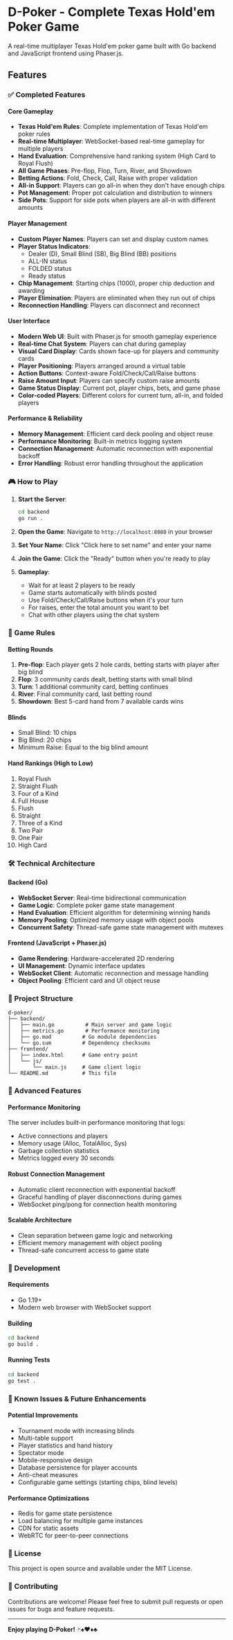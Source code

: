 # D-Poker - Complete Texas Hold'em Poker Game

A real-time multiplayer Texas Hold'em poker game built with Go backend and JavaScript frontend using Phaser.js.

## Features

### ✅ Completed Features

#### Core Gameplay
- **Texas Hold'em Rules**: Complete implementation of Texas Hold'em poker rules
- **Real-time Multiplayer**: WebSocket-based real-time gameplay for multiple players
- **Hand Evaluation**: Comprehensive hand ranking system (High Card to Royal Flush)
- **All Game Phases**: Pre-flop, Flop, Turn, River, and Showdown
- **Betting Actions**: Fold, Check, Call, Raise with proper validation
- **All-in Support**: Players can go all-in when they don't have enough chips
- **Pot Management**: Proper pot calculation and distribution to winners
- **Side Pots**: Support for side pots when players are all-in with different amounts

#### Player Management
- **Custom Player Names**: Players can set and display custom names
- **Player Status Indicators**: 
  - Dealer (D), Small Blind (SB), Big Blind (BB) positions
  - ALL-IN status
  - FOLDED status
  - Ready status
- **Chip Management**: Starting chips (1000), proper chip deduction and awarding
- **Player Elimination**: Players are eliminated when they run out of chips
- **Reconnection Handling**: Players can disconnect and reconnect

#### User Interface
- **Modern Web UI**: Built with Phaser.js for smooth gameplay experience
- **Real-time Chat System**: Players can chat during gameplay
- **Visual Card Display**: Cards shown face-up for players and community cards
- **Player Positioning**: Players arranged around a virtual table
- **Action Buttons**: Context-aware Fold/Check/Call/Raise buttons
- **Raise Amount Input**: Players can specify custom raise amounts
- **Game Status Display**: Current pot, player chips, bets, and game phase
- **Color-coded Players**: Different colors for current turn, all-in, and folded players

#### Performance & Reliability
- **Memory Management**: Efficient card deck pooling and object reuse
- **Performance Monitoring**: Built-in metrics logging system
- **Connection Management**: Automatic reconnection with exponential backoff
- **Error Handling**: Robust error handling throughout the application

### 🎮 How to Play

1. **Start the Server**:
   ```bash
   cd backend
   go run .
   ```

2. **Open the Game**: Navigate to `http://localhost:8080` in your browser

3. **Set Your Name**: Click "Click here to set name" and enter your name

4. **Join the Game**: Click the "Ready" button when you're ready to play

5. **Gameplay**:
   - Wait for at least 2 players to be ready
   - Game starts automatically with blinds posted
   - Use Fold/Check/Call/Raise buttons when it's your turn
   - For raises, enter the total amount you want to bet
   - Chat with other players using the chat system

### 🎯 Game Rules

#### Betting Rounds
1. **Pre-flop**: Each player gets 2 hole cards, betting starts with player after big blind
2. **Flop**: 3 community cards dealt, betting starts with small blind
3. **Turn**: 1 additional community card, betting continues
4. **River**: Final community card, last betting round
5. **Showdown**: Best 5-card hand from 7 available cards wins

#### Blinds
- Small Blind: 10 chips
- Big Blind: 20 chips
- Minimum Raise: Equal to the big blind amount

#### Hand Rankings (High to Low)
1. Royal Flush
2. Straight Flush  
3. Four of a Kind
4. Full House
5. Flush
6. Straight
7. Three of a Kind
8. Two Pair
9. One Pair
10. High Card

### 🛠️ Technical Architecture

#### Backend (Go)
- **WebSocket Server**: Real-time bidirectional communication
- **Game Logic**: Complete poker game state management
- **Hand Evaluation**: Efficient algorithm for determining winning hands
- **Memory Pooling**: Optimized memory usage with object pools
- **Concurrent Safety**: Thread-safe game state management with mutexes

#### Frontend (JavaScript + Phaser.js)
- **Game Rendering**: Hardware-accelerated 2D rendering
- **UI Management**: Dynamic interface updates
- **WebSocket Client**: Automatic reconnection and message handling
- **Object Pooling**: Efficient card and UI object reuse

### 📁 Project Structure

```
d-poker/
├── backend/
│   ├── main.go          # Main server and game logic
│   ├── metrics.go       # Performance monitoring
│   ├── go.mod          # Go module dependencies
│   └── go.sum          # Dependency checksums
├── frontend/
│   ├── index.html      # Game entry point
│   └── js/
│       └── main.js     # Game client logic
└── README.md           # This file
```

### 🚀 Advanced Features

#### Performance Monitoring
The server includes built-in performance monitoring that logs:
- Active connections and players
- Memory usage (Alloc, TotalAlloc, Sys)
- Garbage collection statistics
- Metrics logged every 30 seconds

#### Robust Connection Management
- Automatic client reconnection with exponential backoff
- Graceful handling of player disconnections during games
- WebSocket ping/pong for connection health monitoring

#### Scalable Architecture
- Clean separation between game logic and networking
- Efficient memory management with object pooling
- Thread-safe concurrent access to game state

### 🔧 Development

#### Requirements
- Go 1.19+ 
- Modern web browser with WebSocket support

#### Building
```bash
cd backend
go build .
```

#### Running Tests
```bash
cd backend  
go test .
```

### 🐛 Known Issues & Future Enhancements

#### Potential Improvements
- Tournament mode with increasing blinds
- Multi-table support
- Player statistics and hand history
- Spectator mode
- Mobile-responsive design
- Database persistence for player accounts
- Anti-cheat measures
- Configurable game settings (starting chips, blind levels)

#### Performance Optimizations
- Redis for game state persistence
- Load balancing for multiple game instances  
- CDN for static assets
- WebRTC for peer-to-peer connections

### 📄 License

This project is open source and available under the MIT License.

### 🤝 Contributing

Contributions are welcome! Please feel free to submit pull requests or open issues for bugs and feature requests.

---

**Enjoy playing D-Poker!** 🃏♠️♥️♦️♣️